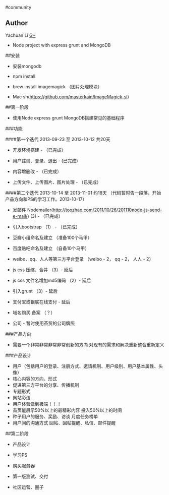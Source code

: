#community

## Author

Yachuan Li
[G+](https://plus.google.com/112077127945816369783)

* Node project with express grunt and MongoDB

##安装

* 安装mongodb

* npm install

* brew install imagemagick （图片处理模块）

* Mac sh(https://github.com/masterkain/ImageMagick-sl)

##第一阶段

* 使用Node express grunt MongoDB搭建常见的基础程序

###功能 

####第一个迭代 2013-09-23 至 2013-10-12 共20天

* 开发环境搭建 - （已完成）

* 用户註冊、登录、退出 - (已完成)

* 内容增删改 - （已完成）

* 上传文件、上传图片、图片处理 - （已完成）

####第二个迭代 2013-10-14 至 2013-11-01 约18天 （代码暂时告一段落，开始产品方向和PS的学习工作。2013-10-17）

* 发邮件 Nodemailer(http://toozhao.com/2011/10/26/201110node-js-send-e-mail/) (3) - （已完成）

* 引入bootstrap （1） - （已完成）

* 豆瓣小组命名及建立 （准备100个马甲）

* 百度贴吧命名及建立 （自备10个马甲）

* weibo、qq、人人等第三方平台登录 （weibo - 2， qq - 2， 人人 - 2）

* js css 压缩、合并 （3）- 延后

* js css 文件名增加md5编码 （2）- 延后

* 引入grunt （3）- 延后

* 支付宝或银联在线支付 - 延后
 
* 域名购买 备案 （？）

* 公司 - 暂时使用茶贸的公司牌照


###产品方向

* 需要一个非常非常非常非常创新的方向 对现有的需求和解决重新整合重新定义

###产品设计

* 用户（包括用户的登录、注册方式、邀请机制、用户级别、用户基本属性、头像）
* 核心内容的方向、形式
* 促进第三方平台的分享、传播机制
* 专题形式
* 网站彩蛋
* 用户体验做到极端！！！
* 首页能展示50%以上的最精彩内容 投入50%以上的时间
* 种子用户的服务、奖励、访谈 月度任务榜单
* 用户间的沟通方式 回帖、回帖提醒、私信、邮件提醒

##第二阶段

* 产品设计

* 学习PS

* 购买服务器

* 第一版测试、交付

* 社区运营、圈子
